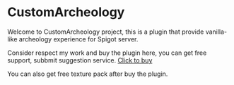 # CustomArcheology
Welcome to CustomArcheology project, this is a plugin that provide vanilla-like archeology experience for Spigot server.

Consider respect my work and buy the plugin here, you can get free support, subbmit suggestion service. [Click to buy](https://www.spigotmc.org/resources/customarcheology-become-an-archaeologist-in-the-game-old-chunk-support-1-20.114142/)

You can also get free texture pack after buy the plugin.
